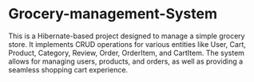 # Grocery-management-System
This is a Hibernate-based project designed to manage a simple grocery store. It implements CRUD operations for various entities like User, Cart, Product, Category, Review, Order, OrderItem, and CartItem. The system allows for managing users, products, and orders, as well as providing a seamless shopping cart experience.

